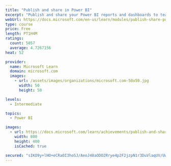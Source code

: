 ```yaml
---
title: "Publish and share in Power BI"
excerpt: "Publish and share your Power BI reports and dashboards to teammates in your organization or to everyone on the web."
webUrl: https://docs.microsoft.com/en-us/learn/modules/publish-share-power-bi/
type: course
price: Free
length: PT1H4M
ratings:
  count: 5057
  average: 4.7267156
heat: 52

provider:
  name: Microsoft Learn
  domain: microsoft.com
  images:
    - url: /assets/images/organizations/microsoft.com-50x50.jpg
      width: 50
      height: 50

levels:
  - Intermediate

topics:
  - Power BI

images:
  - url: https://docs.microsoft.com/learn/achievements/publish-and-share-with-power-bi-desktop-social.png
    width: 800
    height: 400
    isCached: true

secured: "sIKO9y+lHO+eCRaOI3hoSJ/AeoJ48aODO2Rrye4p2F2jzpN1r3DuVlaqUV/UwuOv20O3kExVgs7SoScWMovRyXXhpdcVIG8GliYIXnqEZLfJJ0Hw16+8ne+un/ah3UTAR+3K1XzTJ4NsZhxN1GpCXZA2ENhRmk7MxAmIjtvPLrqdVKOtiywLQ4pauI0oUs7wSzBySjAwYXxH8NpKpRhu4GjztDGA9/MocjeH6+pQKU4U0ClJ/fCwx5pyXM4kxkwFg7HBbbAb/gF4Gf4/6ctQJ2R1BTbBke14zo51RRSfywSdltNTtJ5QIJFkxaY3go8hpLg+2zQ8GXrnvp4ztOjwTgESI5krYD62zZg8+WOpBzPhr9/SgUTSzcZ6Er6JivJL85Yi2xZhj/+TEt/y7Hd6lGUykx/TgNjl9ZHoXeziGLk=;IT+m38bdH2UtpxQZXGDCIQ=="
---
```


